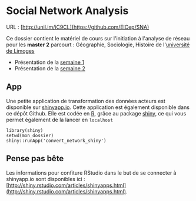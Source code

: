 **Social Network Analysis**
=======================

URL : [http://unil.im/iC9CL](https://github.com/ElCep/SNA)

Ce dossier contient le matériel de cours sur l'initiation à l'analyse de réseau pour les **master 2** parcourt : Géographie, Sociologie, Histoire de l'[université de Limoges](http://www.unilim.fr/)

* Présentation de la [semaine 1](https://rawgit.com/ElCep/SNA/master/S01/index.html#/)
* Présentation de la [semaine 2](https://rawgit.com/ElCep/SNA/master/S02/index.html#/)

## App

Une petite application de transformation des données acteurs est disponible sur [shinyapp.io](https://elcep.shinyapps.io/Gephi_acteur). Cette application est également disponible dans ce dépôt Github. Elle est codée en [R](https://www.r-project.org/), grâce au package [shiny](http://shiny.rstudio.com/), ce qui vous permet également de la lancer en `localhost`

```
library(shiny)
setwd(mon_dossier)
shiny::runApp('convert_network_shiny')

```
## Pense pas bête

Les informations pour confiture RStudio dans le but de se connecter à shinyapp.io sont disponibles ici : [http://shiny.rstudio.com/articles/shinyapps.html](http://shiny.rstudio.com/articles/shinyapps.html).
